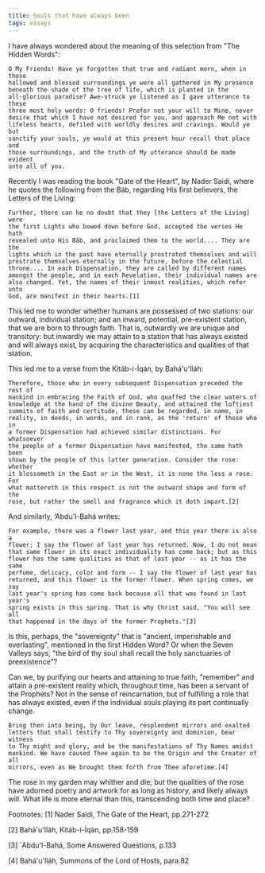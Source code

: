 ```yaml
---
title: Souls that have always been
tags: essays
---
```


I have always wondered about the meaning of this selection from "The Hidden
Words":

    O My Friends! Have ye forgotten that true and radiant morn, when in those
    hallowed and blessed surroundings ye were all gathered in My presence
    beneath the shade of the tree of life, which is planted in the
    all-glorious paradise? Awe-struck ye listened as I gave utterance to these
    three most holy words: O friends! Prefer not your will to Mine, never
    desire that which I have not desired for you, and approach Me not with
    lifeless hearts, defiled with worldly desires and cravings. Would ye but
    sanctify your souls, ye would at this present hour recall that place and
    those surroundings, and the truth of My utterance should be made evident
    unto all of you.

Recently I was reading the book "Gate of the Heart", by Nader Saidi, where he
quotes the following from the Báb, regarding His first believers, the Letters
of the Living:

    Further, there can he no doubt that they [the Letters of the Living] were
    the first Lights who bowed down before God, accepted the verses He hath
    revealed unto His Báb, and proclaimed them to the world.... They are the
    lights which in the past have eternally prostrated themselves and will
    prostrate themselves eternally in the future, before the celestial
    throne.... In each Dispensation, they are called by different names
    amongst the people, and in each Revelation, their individual names are
    also changed. Yet, the names of their inmost realities, which refer unto
    God, are manifest in their hearts.[1]

This led me to wonder whether humans are possessed of two stations: our
outward, individual station; and an inward, potential, pre-existent station,
that we are born to through faith. That is, outwardly we are unique and
transitory: but inwardly we may attain to a station that has always existed
and will always exist, by acquiring the characteristics and qualities of that
station.

This led me to a verse from the Kitáb-i-Íqán, by Bahá'u'lláh:

    Therefore, those who in every subsequent Dispensation preceded the rest of
    mankind in embracing the Faith of God, who quaffed the clear waters of
    knowledge at the hand of the divine Beauty, and attained the loftiest
    summits of faith and certitude, these can be regarded, in name, in
    reality, in deeds, in words, and in rank, as the 'return' of those who in
    a former Dispensation had achieved similar distinctions. For whatsoever
    the people of a former Dispensation have manifested, the same hath been
    shown by the people of this latter generation. Consider the rose: whether
    it blossometh in the East or in the West, it is none the less a rose. For
    what mattereth in this respect is not the outward shape and form of the
    rose, but rather the smell and fragrance which it doth impart.[2]

And similarly, ‘Abdu'l-Bahá writes:

    For example, there was a flower last year, and this year there is also a
    flower; I say the flower of last year has returned. Now, I do not mean
    that same flower in its exact individuality has come back; but as this
    flower has the same qualities as that of last year -- as it has the same
    perfume, delicacy, color and form -- I say the flower of last year has
    returned, and this flower is the former flower. When spring comes, we say
    last year's spring has come back because all that was found in last year's
    spring exists in this spring. That is why Christ said, "You will see all
    that happened in the days of the former Prophets."[3]

Is this, perhaps, the "sovereignty" that is "ancient, imperishable and
everlasting", mentioned in the first Hidden Word? Or when the Seven Valleys
says, "the bird of thy soul shall recall the holy sanctuaries of
preexistence"?

Can we, by purifying our hearts and attaining to true faith, "remember" and
attain a pre-existent reality which, throughout time, has been a servant of
the Prophets? Not in the sense of reincarnation, but of fulfilling a role that
has always existed, even if the individual souls playing its part continually
change.

    Bring then into being, by Our leave, resplendent mirrors and exalted
    letters that shall testify to Thy sovereignty and dominion, bear witness
    to Thy might and glory, and be the manifestations of Thy Names amidst
    mankind. We have caused Thee again to be the Origin and the Creator of all
    mirrors, even as We brought them forth from Thee aforetime.[4]

The rose in my garden may whither and die; but the qualities of the rose have
adorned poetry and artwork for as long as history, and likely always will.
What life is more eternal than this, transcending both time and place?

Footnotes:
[1]  Nader Saidi, The Gate of the Heart, pp.271-272

[2]  Bahá'u'lláh, Kitáb-i-Íqán, pp.158-159

[3]  `Abdu'l-Bahá, Some Answered Questions, p.133

[4]  Bahá'u'lláh, Summons of the Lord of Hosts, para.82
